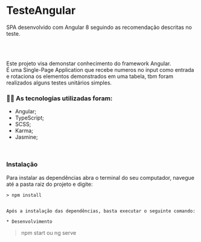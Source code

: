# TesteAngular

 SPA desenvolvido com Angular 8 seguindo as recomendação descritas no teste.<br /><br />

<br />

Este projeto visa demonstar conhecimento do framework Angular.<br />
É uma Single-Page Application que recebe numeros no input como entrada e rotaciona os elementos demonstrados em uma tabela, tbm foram realizados alguns testes unitários simples.

### :man_technologist: As tecnologias utilizadas foram:

* Angular;
* TypeScript;
* SCSS;
* Karma;
* Jasmine;
<br />

### Instalação

Para instalar as dependências abra o terminal do seu computador, navegue até a pasta raiz do projeto e digite:

```
> npm install


Após a instalação das dependências, basta executar o seguinte comando:

* Desenvolvimento
```
> npm start
ou
> ng serve
```
